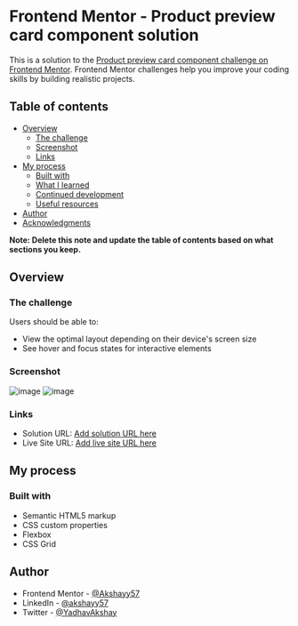 # Frontend Mentor - Product preview card component solution

This is a solution to the [Product preview card component challenge on Frontend Mentor](https://www.frontendmentor.io/challenges/product-preview-card-component-GO7UmttRfa). Frontend Mentor challenges help you improve your coding skills by building realistic projects. 

## Table of contents

- [Overview](#overview)
  - [The challenge](#the-challenge)
  - [Screenshot](#screenshot)
  - [Links](#links)
- [My process](#my-process)
  - [Built with](#built-with)
  - [What I learned](#what-i-learned)
  - [Continued development](#continued-development)
  - [Useful resources](#useful-resources)
- [Author](#author)
- [Acknowledgments](#acknowledgments)

**Note: Delete this note and update the table of contents based on what sections you keep.**

## Overview

### The challenge

Users should be able to:

- View the optimal layout depending on their device's screen size
- See hover and focus states for interactive elements

### Screenshot

![image](https://user-images.githubusercontent.com/79329883/189866510-189a0da7-3d5e-4246-88ba-5fe4fa2a7334.png)
![image](https://user-images.githubusercontent.com/79329883/189866942-04dd37e0-4801-4a6a-a7bb-a0b47e69bcaa.png)

### Links

- Solution URL: [Add solution URL here](https://github.com/Akshayy57/product-preview-card)
- Live Site URL: [Add live site URL here](https://akshayy57.github.io/product-preview-card)

## My process

### Built with

- Semantic HTML5 markup
- CSS custom properties
- Flexbox
- CSS Grid

## Author

- Frontend Mentor - [@Akshayy57](https://www.frontendmentor.io/profile/Akshayy57)
- LinkedIn - [@akshayy57](https://www.linkedin.com/in/akshayy57/)
- Twitter - [@YadhavAkshay](https://twitter.com/YadhavAkshay)

